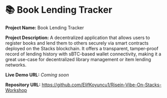 # 📚 Book Lending Tracker

**Project Name:** Book Lending Tracker 

**Project Description:** A decentralized application that allows users to register books and lend them to others securely via smart contracts deployed on the Stacks blockchain. It offers a transparent, tamper-proof record of lending history with sBTC-based wallet connectivity, making it a great use-case for decentralized library management or item lending networks.
 
**Live Demo URL:** *Coming soon*  

**Repository URL:** https://github.com/ElifKoyuncu1/Risein-Vibe-On-Stacks-Workshop

